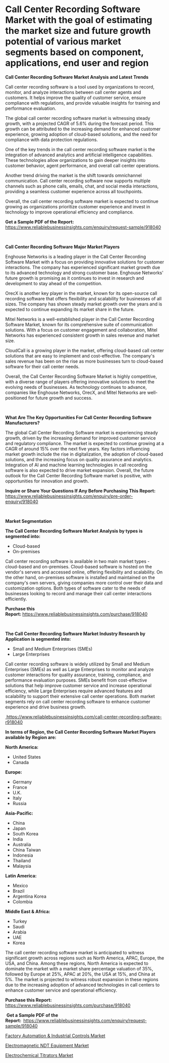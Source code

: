 <p><h1>Call Center Recording Software Market with the goal of estimating the market size and future growth potential of various market segments based on component, applications, end user and region</h1></p><p><strong>Call Center Recording Software Market Analysis and Latest Trends</strong></p>
<p><p>Call center recording software is a tool used by organizations to record, monitor, and analyze interactions between call center agents and customers. It helps improve the quality of customer service, ensure compliance with regulations, and provide valuable insights for training and performance evaluation.</p><p>The global call center recording software market is witnessing steady growth, with a projected CAGR of 5.6% during the forecast period. This growth can be attributed to the increasing demand for enhanced customer experience, growing adoption of cloud-based solutions, and the need for compliance with data protection regulations.</p><p>One of the key trends in the call center recording software market is the integration of advanced analytics and artificial intelligence capabilities. These technologies allow organizations to gain deeper insights into customer behavior, agent performance, and overall call center operations.</p><p>Another trend driving the market is the shift towards omnichannel communication. Call center recording software now supports multiple channels such as phone calls, emails, chat, and social media interactions, providing a seamless customer experience across all touchpoints.</p><p>Overall, the call center recording software market is expected to continue growing as organizations prioritize customer experience and invest in technology to improve operational efficiency and compliance.</p></p>
<p><strong>Get a Sample PDF of the Report:&nbsp;</strong> <a href="https://www.reliablebusinessinsights.com/enquiry/request-sample/918040">https://www.reliablebusinessinsights.com/enquiry/request-sample/918040</a></p>
<p>&nbsp;</p>
<p><strong>Call Center Recording Software Major Market Players</strong></p>
<p><p>Enghouse Networks is a leading player in the Call Center Recording Software Market with a focus on providing innovative solutions for customer interactions. The company has experienced significant market growth due to its advanced technology and strong customer base. Enghouse Networks' future growth is promising as it continues to invest in research and development to stay ahead of the competition.</p><p>OrecX is another key player in the market, known for its open-source call recording software that offers flexibility and scalability for businesses of all sizes. The company has shown steady market growth over the years and is expected to continue expanding its market share in the future.</p><p>Mitel Networks is a well-established player in the Call Center Recording Software Market, known for its comprehensive suite of communication solutions. With a focus on customer engagement and collaboration, Mitel Networks has experienced consistent growth in sales revenue and market size.</p><p>CloudCall is a growing player in the market, offering cloud-based call center solutions that are easy to implement and cost-effective. The company's sales revenue has been on the rise as more businesses turn to cloud-based software for their call center needs.</p><p>Overall, the Call Center Recording Software Market is highly competitive, with a diverse range of players offering innovative solutions to meet the evolving needs of businesses. As technology continues to advance, companies like Enghouse Networks, OrecX, and Mitel Networks are well-positioned for future growth and success.</p></p>
<p>&nbsp;</p>
<p><strong>What Are The Key Opportunities For Call Center Recording Software Manufacturers?</strong></p>
<p><p>The global Call Center Recording Software market is experiencing steady growth, driven by the increasing demand for improved customer service and regulatory compliance. The market is expected to continue growing at a CAGR of around 15% over the next five years. Key factors influencing market growth include the rise in digitalization, the adoption of cloud-based solutions, and the increasing focus on quality assurance and analytics. Integration of AI and machine learning technologies in call recording software is also expected to drive market expansion. Overall, the future outlook for the Call Center Recording Software market is positive, with opportunities for innovation and growth.</p></p>
<p><strong>Inquire or Share Your Questions If Any Before Purchasing This Report:</strong> <a href="https://www.reliablebusinessinsights.com/enquiry/pre-order-enquiry/918040">https://www.reliablebusinessinsights.com/enquiry/pre-order-enquiry/918040</a></p>
<p>&nbsp;</p>
<p><strong>Market Segmentation</strong></p>
<p><strong>The Call Center Recording Software Market Analysis by types is segmented into:</strong></p>
<p><ul><li>Cloud-based</li><li>On-premises</li></ul></p>
<p><p>Call center recording software is available in two main market types - cloud-based and on-premises. Cloud-based software is hosted on the vendor's servers and accessed online, offering flexibility and scalability. On the other hand, on-premises software is installed and maintained on the company's own servers, giving companies more control over their data and customization options. Both types of software cater to the needs of businesses looking to record and manage their call center interactions efficiently.</p></p>
<p><strong>Purchase this Report:&nbsp;</strong><a href="https://www.reliablebusinessinsights.com/purchase/918040">https://www.reliablebusinessinsights.com/purchase/918040</a></p>
<p>&nbsp;</p>
<p><strong>The Call Center Recording Software Market Industry Research by Application is segmented into:</strong></p>
<p><ul><li>Small and Medium Enterprises (SMEs)</li><li>Large Enterprises</li></ul></p>
<p><p>Call center recording software is widely utilized by Small and Medium Enterprises (SMEs) as well as Large Enterprises to monitor and analyze customer interactions for quality assurance, training, compliance, and performance evaluation purposes. SMEs benefit from cost-effective solutions that help improve customer service and increase operational efficiency, while Large Enterprises require advanced features and scalability to support their extensive call center operations. Both market segments rely on call center recording software to enhance customer experience and drive business growth.</p></p>
<p><a href="https://www.reliablebusinessinsights.com/call-center-recording-software-r918040">&nbsp;https://www.reliablebusinessinsights.com/call-center-recording-software-r918040</a></p>
<p><strong>In terms of Region, the Call Center Recording Software Market Players available by Region are:</strong></p>
<p>
    <p> <strong> North America: </strong>
        <ul>
            <li>United States</li>
            <li>Canada</li>
        </ul>
        </p> 
    <p> <strong> Europe: </strong>
        <ul>
            <li>Germany</li>
            <li>France</li>
            <li>U.K.</li>
            <li>Italy</li>
            <li>Russia</li>
        </ul>
        </p> 
    <p> <strong> Asia-Pacific: </strong>
        <ul>
            <li>China</li>
            <li>Japan</li>
            <li>South Korea</li>
            <li>India</li>
            <li>Australia</li>
            <li>China Taiwan</li>
            <li>Indonesia</li>
            <li>Thailand</li>
            <li>Malaysia</li>
        </ul>
        </p> 
    <p> <strong> Latin America: </strong>
        <ul>
            <li>Mexico</li>
            <li>Brazil</li>
            <li>Argentina Korea</li>
            <li>Colombia</li>
        </ul>
        </p> 
    <p> <strong> Middle East & Africa: </strong>
        <ul>
            <li>Turkey</li>
            <li>Saudi</li>
            <li>Arabia</li>
            <li>UAE</li>
            <li>Korea</li>
        </ul>
    </p>
    </p>
<p><p>The call center recording software market is anticipated to witness significant growth across regions such as North America, APAC, Europe, the USA, and China. Among these regions, North America is expected to dominate the market with a market share percentage valuation of 35%, followed by Europe at 25%, APAC at 20%, the USA at 15%, and China at 5%. The market is projected to witness robust expansion in these regions due to the increasing adoption of advanced technologies in call centers to enhance customer service and operational efficiency.</p></p>
<p><strong>Purchase this Report: </strong><a href="https://www.reliablebusinessinsights.com/purchase/918040">https://www.reliablebusinessinsights.com/purchase/918040</a></p>
<p>&nbsp;<strong>Get a Sample PDF of the Report:&nbsp;&nbsp;</strong><a href="https://www.reliablebusinessinsights.com/enquiry/request-sample/918040">https://www.reliablebusinessinsights.com/enquiry/request-sample/918040</a></p>
<p><strong></strong></p>
<p><p><a href="https://github.com/mhrnetwork1/Market-Research-Report-List-1/blob/main/factory-automation-industrial-controls-market.md">Factory Automation & Industrial Controls Market</a></p><p><a href="https://github.com/zcbxbnir25/Market-Research-Report-List-1/blob/main/electromagnetic-ndt-equipment-market.md">Electromagnetic NDT Equipment Market</a></p><p><a href="https://github.com/brendafegmorris532/Market-Research-Report-List-1/blob/main/electrochemical-titrators-market.md">Electrochemical Titrators Market</a></p></p>